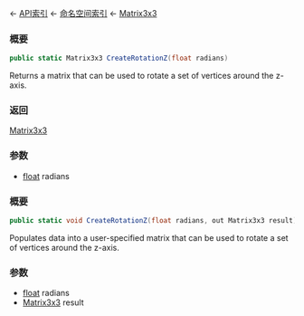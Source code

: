 ← [API索引](Api-Index) ← [命名空间索引](Namespace-Index) ← [Matrix3x3](VRageMath.Matrix3x3)

### 概要

```csharp
public static Matrix3x3 CreateRotationZ(float radians)
```

Returns a matrix that can be used to rotate a set of vertices around the z-axis.

### 返回

[Matrix3x3](VRageMath.Matrix3x3)

### 参数

* [float](https://docs.microsoft.com/en-us/dotnet/api/System.Single?view=netframework-4.6) radians
### 概要

```csharp
public static void CreateRotationZ(float radians, out Matrix3x3 result)
```

Populates data into a user-specified matrix that can be used to rotate a set of vertices around the z-axis.

### 参数

* [float](https://docs.microsoft.com/en-us/dotnet/api/System.Single?view=netframework-4.6) radians
* [Matrix3x3](VRageMath.Matrix3x3) result
